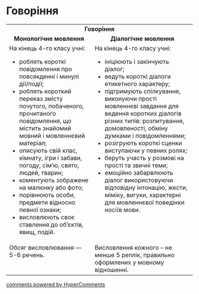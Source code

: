 <div id="hypercomments_widget" class="js-hypercomments-widget invisible"></div>

# Говоріння

<table>
    <td align="center" colspan="2"><b>Говоріння</b></td>
  </tr>
            <tr>
                <td align="center"><b>Монологічне мовлення</b></td>
                <td align="center"><b>Діалогічне мовлення</b></td>
            </tr>
            <tr>
<td style="vertical-align:top !important;">
На кінець 4-го класу учні:
<ul>
<li>роблять короткі повідомлення про повсякденні і минулі дії/події;</li>
<li>роблять короткий переказ змісту почутого, побаченого, прочитаного повідомлення, що містить знайомий мовний і мовленнєвий матеріал;</li>
<li>описують свій клас, кімнату, ігри і забави, погоду, сім’ю, свято, людей, тварин;</li>
<li>коментують зображене на малюнку або фото;</li>
<li>порівнюють особи, предмети відносно певної ознаки;</li>
<li>висловлюють своє ставлення до об’єктів, явищ, подій.</li>
</ul>
</td>
<td style="vertical-align:top !important;">
На кінець 4-го класу учні:
<ul>
<li>ініціюють і закінчують діалог;</li>
<li>ведуть короткі діалоги етикетного характеру;</li>
<li>підтримують  спілкування, виконуючи прості мовленнєві завдання для ведення коротких діалогів різних типів: розпитування, домовленості, обміну думками і повідомленнями;</li>
<li>розігрують короткі сценки виступаючи у певних ролях;</li>
<li>беруть участь у розмові на прості та звичні теми;</li>
<li>емоційно забарвлюють діалог використовуючи відповідну інтонацію, жести, міміку, вигуки, характерні для мовленнєвої поведінки носіїв мови.</li>
</ul>
</td>
            <tr>
<td style="vertical-align:top !important;">
Обсяг висловлювання — 5-6 речень.
</td>
<td style="vertical-align:top !important;">
Висловлення кожного – не менше  5 реплік, правильно оформлених у мовному відношенні.
</td>
</table>

<div class="js-hypercomments-container">
    <a href="http://hypercomments.com" class="hc-link" title="comments widget">comments powered by HyperComments</a>
</div>